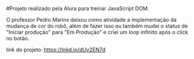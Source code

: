 #Projeto realizado pela Alura para treinar JavaScript DOM.

O professor Pedro Marins deixou como atividade a implementação da mudança de cor do robô, além de fazer isso eu também mudei o status de "Iniciar produção" para "Em Produção" e criei um loop infinito após o click no botão.

link do projeto: https://lnkd.in/dUv2EN7d
